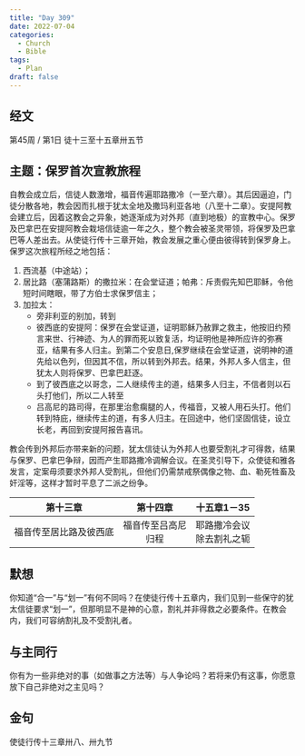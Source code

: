```yaml
---
title: "Day 309"
date: 2022-07-04
categories:
  - Church
  - Bible
tags:
  - Plan
draft: false
---
```


## 经文
第45周 / 第1日 徒十三至十五章卅五节

## 主题：保罗首次宣教旅程
自教会成立后，信徒人数激增，福音传遍耶路撒冷（一至六章）。其后因逼迫，门徒分散各地，教会因而扎根于犹太全地及撒玛利亚各地（八至十二章）。安提阿教会建立后，因着这教会之异象，她逐渐成为对外邦（直到地极）的宣教中心。保罗及巴拿巴在安提阿教会栽培信徒逾一年之久，整个教会被圣灵带领，将保罗及巴拿巴等人差出去。从使徒行传十三章开始，教会发展之重心便由彼得转到保罗身上。保罗这次旅程所经之地包括：

1. 西流基（中途站）；
2. 居比路（塞蒲路斯）的撒拉米：在会堂证道；帕弗：斥责假先知巴耶稣，令他短时间瞎眼，带了方伯士求保罗信主；
3. 加拉太：
   * 旁非利亚的别加，转到
   * 彼西底的安提阿：保罗在会堂证道，证明耶稣乃赦罪之救主，他按旧约预言来世、行神迹、为人的罪而死以致复活，均证明他是神所应许的弥赛亚，结果有多人归主。到第二个安息日,保罗继续在会堂证道，说明神的道先给以色列，但因其不信，所以转到外邦去。结果，外邦人多人信主，但犹太人则将保罗、巴拿巴赶逐。
   * 到了彼西底之以哥念，二人继续传主的道，结果多人归主，不信者则以石头打他们，所以二人转至
   * 吕高尼的路司得，在那里治愈瘸腿的人，传福音，又被人用石头打。他们转到特庇，继续传主的道，有多人归主。在回途中，他们坚固信徒，设立长老，再回到安提阿报告喜讯。

教会传到外邦后亦带来新的问题，犹太信徒认为外邦人也要受割礼才可得救，结果与保罗、巴拿巴争辩，因而产生耶路撒冷调解会议。在圣灵引导下，众使徒和雅各发言，定案毋须要求外邦人受割礼，但他们仍需禁戒祭偶像之物、血、勒死牲畜及奸淫等，这样才暂时平息了二派之纷争。

|     第十三章      |       第十四章       |      十五章1－35       |
|:-------------:|:----------------:|:------------------:|
|  福音传至居比路及彼西底  |  福音传至吕高尼<br>归程   |  耶路撒冷会议<br>除去割礼之轭  |

## 默想
你知道“合一”与“划一”有何不同吗？在使徒行传十五章内，我们见到一些保守的犹太信徒要求“划一”，但那明显不是神的心意，割礼并非得救之必要条件。在教会内，我们可容纳割礼及不受割礼者。

## 与主同行
你有为一些非绝对的事（如做事之方法等）与人争论吗？若将来仍有这事，你愿意放下自己非绝对之主见吗？

## 金句
使徒行传十三章卅八、卅九节

[comment]: <> (## 附录)

